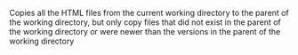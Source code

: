 Copies all the HTML files from the current working directory to the parent of the working directory, but only copy files that did not exist in the parent of the working directory or were newer than the versions in the parent of the working directory
